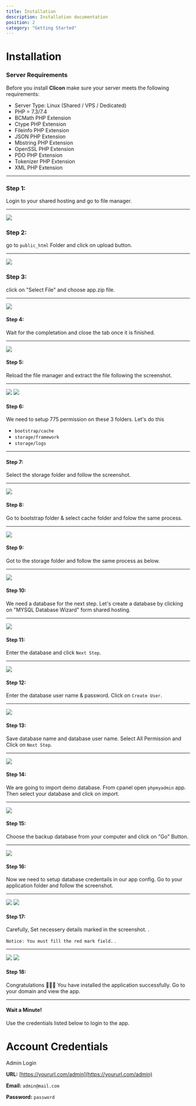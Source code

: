 ```yaml
---
title: Installation
description: Installation documentation
position: 2
category: "Getting Started"
---
```


# Installation

### Server Requirements

Before you install **Clicon** make sure your server meets the following requirements:

- Server Type: Linux (Shared / VPS / Dedicated)
- PHP = 7.3/7.4
- BCMath PHP Extension
- Ctype PHP Extension
- Fileinfo PHP Extension
- JSON PHP Extension
- Mbstring PHP Extension
- OpenSSL PHP Extension
- PDO PHP Extension
- Tokenizer PHP Extension
- XML PHP Extension

<call-out-block type="info">
<template>

### Setup Laravel on Cpanel:

If you want to host laravel application on shared hosting, you can headover to this article or watch the video above. [Setup laravel on Shared Hosting](https://medium.com/backenders-club/how-to-host-a-laravel-project-on-a-shared-hosting-via-cpanel-d955d32c528e)
</template>
</call-out-block>

<call-out-block type="success">
<template>

### Setup on Laravel on Cloud?

If you want to host laravel application on cloud, you can headover to this article. [Setup laravel on Cloud](https://www.digitalocean.com/community/tutorials/how-to-install-and-configure-laravel-with-nginx-on-ubuntu-20-04)
</template>
</call-out-block>

---

### Step 1:

Login to your shared hosting and go to file manager.

---

![](/docs/clicon/install/s1.png)

### Step 2:

go to `public_html` Folder and click on upload button.

---

![](/docs/clicon/install/s2.png)

### Step 3:

click on "Select File" and choose app.zip file.

---

![](/docs/clicon/install/s3.png)

#### Step 4:

Wait for the completation and close the tab once it is finished.

---

![](/docs/clicon/install/s4.png)

#### Step 5:

Reload the file manager and extract the file following the screenshot.

---

![](/docs/clicon/install/s5.png) ![](/docs/clicon/install/s5_2.png)

#### Step 6:

We need to setup 775 permission on these 3 folders. Let's do this

- `bootstrap/cache`
- `storage/framework`
- `storage/logs`

---

#### Step 7:

Select the storage folder and follow the screenshot.

---

![](/docs/clicon/install/s7.png)

#### Step 8:

Go to bootstrap folder & select cache folder and folow the same process.

---

![](/docs/clicon/install/s8.png)

#### Step 9:

Got to the storage folder and follow the same process as below.

---

![](/docs/clicon/install/s9.png)

#### Step 10:

We need a database for the next step. Let's create a database by clicking on "MYSQL Database Wizard" form shared hosting.

---

![](/docs/clicon/install/s11.png)

#### Step 11:

Enter the database and click `Next Step`.

---

![](/docs/clicon/install/s12.png)

#### Step 12:

Enter the database user name & password. Click on `Create User`.

---

![](/docs/clicon/install/s13.png)

#### Step 13:

Save database name and database user name. Select All Permission and Click on `Next Step`.

---

![](/docs/clicon/install/s14.png)

#### Step 14:

We are going to import demo database. From cpanel open `phpmyadmin` app. Then select your database and click on import.

---

![](/docs/clicon/install/s18.png)

#### Step 15:

Choose the backup database from your computer and click on "Go" Button.

---

![](/docs/clicon/install/s19.png)

#### Step 16:

Now we need to setup database credentails in our app config. Go to your application folder and follow the screenshot.

---

![](/docs/clicon/install/s15.png) ![](/docs/clicon/install/s16.png)

#### Step 17:

Carefully, Set necessery details marked in the screenshot. .

`Notice: You must fill the red mark field.` .

---

![](/docs/clicon/install/s17.png) ![](/docs/clicon/install/s20.png)

#### Step 18:

Congratulations 🎉🎉🎉 You have installed the application successfully. Go to your domain and view the app.

---

#### Wait a Minute!

Use the credentials listed below to login to the app.

# Account Credentials

Admin Login

**URL:** [https://yoururl.com/admin](https://yoururl.com/admin)

**Email:** `admin@mail.com`

**Password:** `password`

<hightlight-block>
<template>

# Hosting Recommendation

We recommend you to setup this application on cloud server. Cloud server is great for SPA, in terms of speed, security and scalibitly.

We recommend Digitalocean, Vultr, Linode and AWS

[Bluehost Shared Hosting](https://www.bluehost.com/track/webzakir/)
[Digitalocean Cloud Hosting](https://m.do.co/c/44ed55706f71)

</template>
</hightlight-block>
